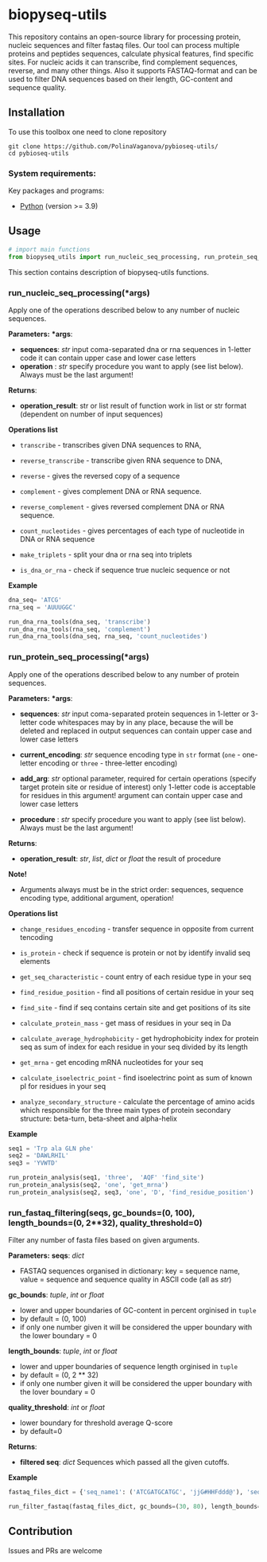 # biopyseq-utils 
This repository contains an open-source library for processing protein, nucleic sequences and filter fastaq files. Our tool can process multiple proteins and peptides sequences, calculate physical features, find specific sites. For nucleic acids it can transcribe, find complement sequences, reverse, and many other things. Also it supports FASTAQ-format and can be used to filter DNA sequences based on their length, GC-content and sequence quality. 


## Installation

To use this toolbox one need to clone repository

```shell
git clone https://github.com/PolinaVaganova/pybioseq-utils/
cd pybioseq-utils
```
### System requirements:

Key packages and programs:
- [Python](https://www.python.org/downloads/) (version >= 3.9)

## Usage

```python
# import main functions
from biopyseq_utils import run_nucleic_seq_processing, run_protein_seq_processing, run_fastaq_filtering
```      
This section contains description of biopyseq-utils functions.

### run_nucleic_seq_processing(\*args)

Apply one of the operations described below to any number of nucleic sequences.

**Parameters:**
**\*args**:
- **sequences**: *str*
input coma-separated dna or rna sequences in 1-letter code it can contain upper case and lower case letters
- **operation** : *str*
specify procedure you want to apply (see list below). Always must be the last argument!

**Returns**:
- **operation_result**: str or list
result of function work in list or str format (dependent on number of input sequences)

**Operations list**

- `transcribe` - transcribes given DNA sequences to RNA,

- `reverse_transcribe` - transcribe given RNA sequence to DNA,

- `reverse` - gives the reversed copy of a sequence

- `complement` - gives complement DNA or RNA sequence.

- `reverse_complement` - gives reversed complement DNA or RNA sequence. 

- `count_nucleotides` - gives percentages of each type of nucleotide in DNA or RNA sequence

- `make_triplets` - split your dna or rna seq into triplets

- `is_dna_or_rna` - check if sequence true nucleic sequence or not

**Example**
```python
dna_seq= 'ATCG'
rna_seq = 'AUUUGGC'

run_dna_rna_tools(dna_seq, 'transcribe')
run_dna_rna_tools(rna_seq, 'complement')
run_dna_rna_tools(dna_seq, rna_seq, 'count_nucleotides')
```

### run_protein_seq_processing(\*args)

Apply one of the operations described below to any number of protein sequences. 

**Parameters:**
**\*args**:
- **sequences**: *str*
input coma-separated protein sequences in 1-letter or 3-letter code
whitespaces may by in any place, because the will be deleted and replaced in output
sequences can contain upper case and lower case letters

- **current_encoding**: *str*
sequence encoding type in `str` format (`one` - one-letter encoding or `three` - three-letter encoding) 

- **add_arg**: *str*
optional parameter, required for certain operations (specify target protein site or residue of interest)
only 1-letter code is acceptable for residues in this argument!
argument can contain upper case and lower case letters

- **procedure** : *str*
specify procedure you want to apply (see list below). Always must be the last argument!

**Returns**:
- **operation_result**: *str*, *list*, *dict* or *float*
the result of procedure

**Note!**
- Arguments always must be in the strict order: sequences, sequence encoding type, additional argument, operation!

**Operations list**
- `change_residues_encoding` - transfer sequence in opposite from current tencoding

- `is_protein` - check if sequence is protein or not by identify invalid seq elements

- `get_seq_characteristic` - count entry of each residue type in your seq

- `find_residue_position` - find all positions of certain residue in your seq

- `find_site` - find if seq contains certain site and get positions of its site

- `calculate_protein_mass` - get mass of residues in your seq in Da

- `calculate_average_hydrophobicity` - get hydrophobicity index for protein seq as sum of index for each residue in your seq divided by its length

- `get_mrna` - get encoding mRNA nucleotides for your seq

- `calculate_isoelectric_point` - find isoelectrinc point as sum of known pI for residues in your seq

- `analyze_secondary_structure` - calculate the percentage of amino acids which responsible for the three main
    types of protein secondary structure: beta-turn, beta-sheet and alpha-helix

**Example**

```python
seq1 = 'Trp ala GLN phe'
seq2 = 'DAWLRHIL'
seq3 = 'YVWTD'

run_protein_analysis(seq1, 'three',  'AQF' 'find_site')
run_protein_analysis(seq2, 'one', 'get_mrna')
run_protein_analysis(seq2, seq3, 'one', 'D', 'find_residue_position')

```

### run_fastaq_filtering(seqs, gc_bounds=(0, 100), length_bounds=(0, 2\*\*32), quality_threshold=0)

Filter any number of fasta files based on given arguments. 

**Parameters:**
**seqs**: *dict*
- FASTAQ sequences organised in dictionary: key = sequence name, value = sequence and sequence quality in ASCII code (all as *str*)

**gc_bounds**: *tuple*, *int* or *float*
- lower and upper boundaries of GC-content in percent orginised in `tuple`
- by default = (0, 100)
- if only one number given it will be considered the upper boundary with the lower boundary = 0

**length_bounds**: *tuple*, *int* or *float*
- lower and upper boundaries of sequence length orginised in `tuple`
- by default = (0, 2 ** 32)
- if only one number given it will be considered the upper boundary with the lover boundary = 0

**quality_threshold**: *int* or *float*
- lower boundary for threshold average Q-score
- by default=0

**Returns**:
- **filtered seq**: *dict*
Sequences which passed all the given cutoffs. 

**Example**
```python
fastaq_files_dict = {'seq_name1': ('ATCGATGCATGC', 'jjG#HHFddd@'), 'seq_name2': ('GGGTCATTT', '!@jHHj')}

run_filter_fastaq(fastaq_files_dict, gc_bounds=(30, 80), length_bounds=(4, 8), quality_threshold=22)

```

Contribution
-----
Issues and PRs are welcome